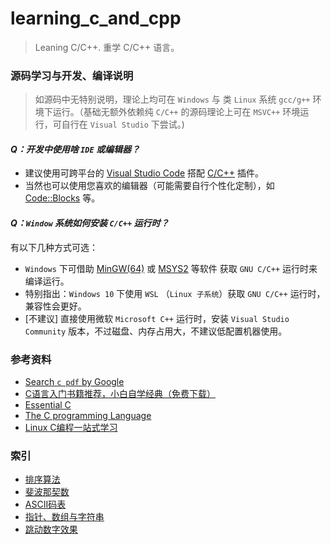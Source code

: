 # learning_c_and_cpp

>   Leaning C/C++. 重学 C/C++ 语言。

### 源码学习与开发、编译说明

>   如源码中无特别说明，理论上均可在 `Windows` 与 类 `Linux` 系统 `gcc/g++` 环境下运行。（基础无额外依赖纯 `C/C++` 的源码理论上可在 `MSVC++` 环境运行，可自行在 `Visual Studio` 下尝试。)

#### *Q：开发中使用啥 `IDE` 或编辑器？*

- 建议使用可跨平台的 [Visual Studio Code](https://code.visualstudio.com/docs/languages/cpp) 搭配 [C/C++](https://marketplace.visualstudio.com/items?itemName=ms-vscode.cpptools) 插件。
- 当然也可以使用您喜欢的编辑器（可能需要自行个性化定制），如 [Code::Blocks](http://www.codeblocks.org/) 等。

#### *Q：`Window` 系统如何安装 `C/C++` 运行时？*

有以下几种方式可选：

- `Windows` 下可借助 [MinGW(64)](https://sourceforge.net/projects/mingw-w64/) 或 [MSYS2](https://www.msys2.org/) 等软件 获取 `GNU C/C++` 运行时来编译运行。 
- 特别指出：`Windows 10` 下使用 `WSL` （`Linux 子系统`）获取 `GNU C/C++` 运行时，兼容性会更好。
- [不建议] 直接使用微软 `Microsoft C++` 运行时，安装 `Visual Studio Community` 版本，不过磁盘、内存占用大，不建议低配置机器使用。


### 参考资料

- [Search `c pdf` by Google](https://www.google.com/search?q=c+pdf)
- [C语言入门书籍推荐，小白自学经典（免费下载）](http://c.biancheng.net/view/1674.html)
- [Essential C](http://cslibrary.stanford.edu/101/EssentialC.pdf)
- [The C programming Language](https://hikage.freeshell.org/books/theCprogrammingLanguage.pdf)
- [Linux C编程一站式学习](http://akaedu.github.io/book/index.html)

### 索引

- [排序算法](algo/sort/)
- [斐波那契数](algo/fibonacci/)
- [ASCII码表](sample/ascii/)
- [指针、数组与字符串](sample/pointer_array_and_string/)
- [跳动数字效果](sample/spinning/spinning.c)


